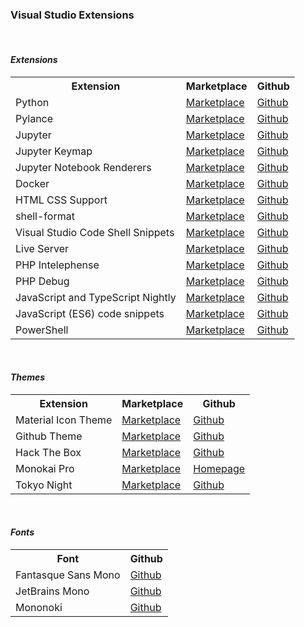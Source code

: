 <h3><b>Visual Studio Extensions</b></h3>
<br>
<h4><i>Extensions</i></h4>
<table>
  <tr>
    <th>Extension</th>
    <th>Marketplace</th>
    <th>Github</th>
  </tr>
  <tr>
    <td>Python</th>
    <td><a href="https://marketplace.visualstudio.com/items?itemName=ms-python.python">Marketplace</a></td>
    <td><a href="https://github.com/Microsoft/vscode-python">Github</a></td>
  </tr>
  <tr>
    <td>Pylance</td>
    <td><a href="https://marketplace.visualstudio.com/items?itemName=ms-python.vscode-pylance">Marketplace</a></td>
    <td><a href="https://github.com/microsoft/pylance-release">Github</a></td>
  </tr>
  <tr>
    <td>Jupyter</td>
    <td><a href="https://marketplace.visualstudio.com/items?itemName=ms-toolsai.jupyter">Marketplace</a></td>
    <td><a href="https://github.com/Microsoft/vscode-jupyter">Github</a></td>
  </tr>
  <tr>
    <td>Jupyter Keymap</td>
    <td><a href="https://marketplace.visualstudio.com/items?itemName=ms-toolsai.jupyter-keymap">Marketplace</a></td>
    <td><a href="https://github.com/Microsoft/vscode-jupyter-keymap">Github</a></td>
  </tr>
  <tr>
    <td>Jupyter Notebook Renderers</td>
    <td><a href="https://marketplace.visualstudio.com/items?itemName=ms-toolsai.jupyter-renderers">Marketplace</a></td>
    <td><a href="https://github.com/Microsoft/vscode-notebook-renderers">Github</a></td>
  </tr>
  <tr>
    <td>Docker</td>
    <td><a href="https://marketplace.visualstudio.com/items?itemName=ms-azuretools.vscode-docker">Marketplace</a></td>
    <td><a href="https://github.com/microsoft/vscode-docker">Github</a></td>
  </tr>
  <tr>
    <td>HTML CSS Support</td>
    <td><a href="https://marketplace.visualstudio.com/items?itemName=ecmel.vscode-html-css">Marketplace</a></td>
    <td><a href="https://github.com/ecmel/vscode-html-css">Github</a></td>
  </tr>
  <tr>
    <td>shell-format</td>
    <td><a href="https://marketplace.visualstudio.com/items?itemName=foxundermoon.shell-format">Marketplace</a></td>
    <td><a href="https://github.com/foxundermoon/vs-shell-format">Github</a></td>
  </tr>
  <tr>
    <td>Visual Studio Code Shell Snippets</td>
    <td><a
        href="https://marketplace.visualstudio.com/items?itemName=DeepInThought.vscode-shell-snippets">Marketplace</a>
    </td>
    <td><a href="https://github.com/DeepInThought/vscode-shell-snippets">Github</a></td>
  </tr>
  <tr>
    <td>Live Server</td>
    <td><a href="https://marketplace.visualstudio.com/items?itemName=ritwickdey.LiveServer">Marketplace</a></td>
    <td><a href="https://github.com/ritwickdey/vscode-live-server">Github</a></td>
  </tr>
  <tr>
    <td>PHP Intelephense</td>
    <td><a
        href="https://marketplace.visualstudio.com/items?itemName=bmewburn.vscode-intelephense-client">Marketplace</a>
    </td>
    <td><a href="https://github.com/bmewburn/vscode-intelephense">Github</a></td>
  </tr>
  <tr>
    <td>PHP Debug</td>
    <td><a href="https://marketplace.visualstudio.com/items?itemName=xdebug.php-debug">Marketplace</a></td>
    <td><a href="https://github.com/xdebug/vscode-php-debug">Github</a></td>
  </tr>
  <tr>
    <td>JavaScript and TypeScript Nightly</td>
    <td><a href="https://marketplace.visualstudio.com/items?itemName=ms-vscode.vscode-typescript-next">Marketplace</a>
    </td>
    <td><a href="https://github.com/microsoft/vscode-typescript-next">Github</a></td>
  </tr>
  <tr>
    <td>JavaScript (ES6) code snippets</td>
    <td><a href="https://marketplace.visualstudio.com/items?itemName=xabikos.JavaScriptSnippets">Marketplace</a></td>
    <td><a href="https://github.com/xabikos/vscode-javascript">Github</a></td>
  </tr>
  <tr>
    <td>PowerShell</td>
    <td><a href="https://marketplace.visualstudio.com/items?itemName=ms-vscode.PowerShell">Marketplace</a></td>
    <td><a href="https://github.com/PowerShell/vscode-powershell">Github</a></td>
  </tr>
</table>

<br>
<h4><i>Themes</i></h4>
<table>
  <tr>
    <th>Extension</th>
    <th>Marketplace</th>
    <th>Github</th>
  </tr>
  <tr>
    <td>Material Icon Theme</td>
    <td><a href="https://marketplace.visualstudio.com/items?itemName=PKief.material-icon-theme">Marketplace</a></td>
    <td><a href="https://github.com/PKief/vscode-material-icon-theme">Github</a></td>
  </tr>
  <tr>
    <td>Github Theme</td>
    <td><a href="https://marketplace.visualstudio.com/items?itemName=GitHub.github-vscode-theme">Marketplace</a></td>
    <td><a href="https://github.com/primer/github-vscode-theme">Github</a></td>
  </tr>
  <tr>
    <td>Hack The Box</td>
    <td><a href="https://marketplace.visualstudio.com/items?itemName=silofy.hackthebox">Marketplace</a></td>
    <td><a href="https://github.com/silofy/hackthebox">Github</a></td>
  </tr>
  <tr>
    <td>Monokai Pro</td>
    <td><a href="https://marketplace.visualstudio.com/items?itemName=monokai.theme-monokai-pro-vscode">Marketplace</a></td>
    <td><a href="https://monokai.pro">Homepage</a></td>
  </tr>
  <tr>
    <td>Tokyo Night</td>
    <td><a href="https://marketplace.visualstudio.com/items?itemName=enkia.tokyo-night">Marketplace</a></td>
    <td><a href="https://github.com/enkia/tokyo-night-vscode-theme">Github</a></td>
  </tr>
</table>

<br>
<h4><i>Fonts</i></h4>
<table>
  <tr>
    <th>Font</th>
    <th>Github</th>
  </tr>
  <tr>
    <td>Fantasque Sans Mono</td>
    <td><a href="https://github.com/belluzj/fantasque-sans">Github</a></td>
  </tr>
  <tr>
    <td>JetBrains Mono</td>
    <td><a href="https://github.com/JetBrains/JetBrainsMono">Github</a></td>
  </tr>
  <tr>
    <td>Mononoki</td>
    <td><a href="https://github.com/madmalik/mononoki">Github</a></td>
  </tr>
</table>

<!--

<table>
  <tr>
    <th>Extension</th>
    <th>Marketplace</th>
    <th>Github</th>
  </tr>

  <tr>
    <td>Extension</td>
    <td><a href="">Marketplace</a></td>
    <td><a href="">Github</a></td>
  </tr>
</table>

-->
